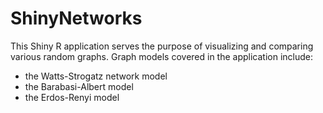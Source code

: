 # ShinyNetworks

This Shiny R application serves the purpose of visualizing and comparing various random graphs. Graph models covered in the application include:
* the Watts-Strogatz network model
* the Barabasi-Albert model
* the Erdos-Renyi model
